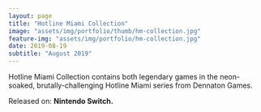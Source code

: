 ```yaml
---
layout: page
title: "Hotline Miami Collection"
image: "assets/img/portfolio/thumb/hm-collection.jpg"
feature-img: "assets/img/portfolio/hm-collection.jpg"
date: 2019-08-19
subtitle: "August 2019"
---
```


Hotline Miami Collection contains both legendary games in the neon-soaked, brutally-challenging Hotline Miami series from Dennaton Games.

Released on: **Nintendo Switch.**